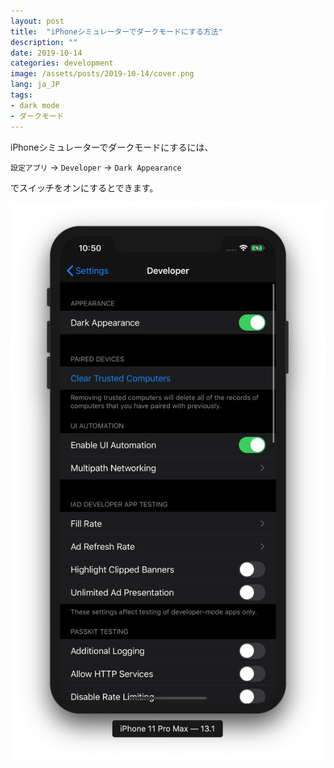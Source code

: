 ```yaml
---
layout: post
title:  "iPhoneシミュレーターでダークモードにする方法"
description: ""
date: 2019-10-14
categories: development
image: /assets/posts/2019-10-14/cover.png
lang: ja_JP
tags:
- dark mode
- ダークモード
---
```


iPhoneシミュレーターでダークモードにするには、

`設定アプリ` → `Developer` → `Dark Appearance`

でスイッチをオンにするとできます。

![ダークモード](/assets/posts/2019-10-14/cover.png "ダークモード")